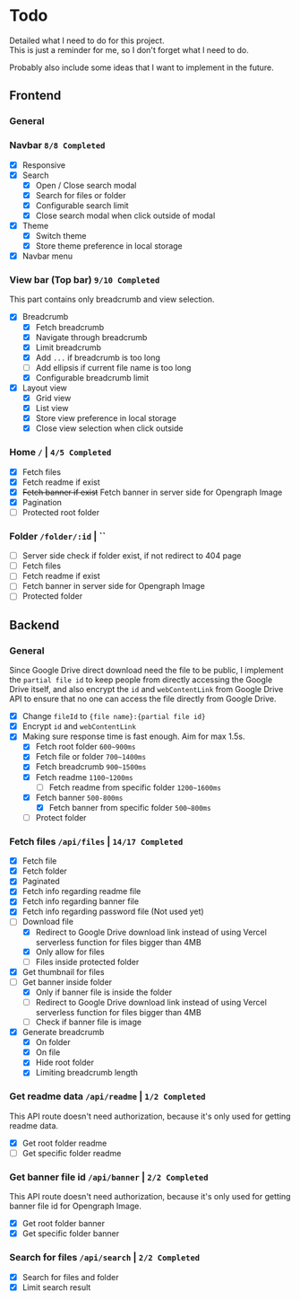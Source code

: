 # Todo
Detailed what I need to do for this project.  
This is just a reminder for me, so I don't forget what I need to do.

Probably also include some ideas that I want to implement in the future.

## Frontend
### General

### Navbar `8/8 Completed`
- [x] Responsive
- [x] Search
  - [x] Open / Close search modal
  - [x] Search for files or folder
  - [x] Configurable search limit
  - [x] Close search modal when click outside of modal
- [x] Theme
  - [x] Switch theme
  - [x] Store theme preference in local storage
- [x] Navbar menu

### View bar (Top bar) `9/10 Completed`
This part contains only breadcrumb and view selection.
- [x] Breadcrumb
  - [x] Fetch breadcrumb
  - [x] Navigate through breadcrumb
  - [x] Limit breadcrumb
  - [x] Add `...` if breadcrumb is too long
  - [ ] Add ellipsis if current file name is too long
  - [x] Configurable breadcrumb limit
- [x] Layout view
  - [x] Grid view
  - [x] List view
  - [x] Store view preference in local storage
  - [x] Close view selection when click outside

### Home `/` | `4/5 Completed`
- [x] Fetch files
- [x] Fetch readme if exist
- [x] ~~Fetch banner if exist~~ Fetch banner in server side for Opengraph Image
- [x] Pagination
- [ ] Protected root folder

### Folder `/folder/:id` | ``
- [ ] Server side check if folder exist, if not redirect to 404 page
- [ ] Fetch files
- [ ] Fetch readme if exist
- [ ] Fetch banner in server side for Opengraph Image
- [ ] Protected folder

## Backend
### General
Since Google Drive direct download need the file to be public, I implement the `partial file id` to keep people from directly accessing the Google Drive itself, and also encrypt the `id` and `webContentLink` from Google Drive API to ensure that no one can access the file directly from Google Drive.
- [x] Change `fileId` to `{file name}:{partial file id}`
- [x] Encrypt `id` and `webContentLink`
- [x] Making sure response time is fast enough. Aim for max 1.5s.
  - [x] Fetch root folder `600~900ms`
  - [x] Fetch file or folder `700~1400ms`
  - [x] Fetch breadcrumb `900~1500ms`
  - [x] Fetch readme `1100~1200ms`
    - [ ] Fetch readme from specific folder `1200~1600ms`
  - [x] Fetch banner `500-800ms`
    - [x] Fetch banner from specific folder `500~800ms`
  - [ ] Protect folder

### Fetch files `/api/files` | `14/17 Completed`
- [x] Fetch file
- [x] Fetch folder
- [x] Paginated
- [x] Fetch info regarding readme file
- [x] Fetch info regarding banner file
- [x] Fetch info regarding password file (Not used yet)
- [ ] Download file
  - [x] Redirect to Google Drive download link instead of using Vercel serverless function for files bigger than 4MB
  - [x] Only allow for files
  - [ ] Files inside protected folder
- [x] Get thumbnail for files
- [ ] Get banner inside folder
  - [x] Only if banner file is inside the folder
  - [ ] Redirect to Google Drive download link instead of using Vercel serverless function for files bigger than 4MB
  - [ ] Check if banner file is image
- [x] Generate breadcrumb
  - [x] On folder
  - [x] On file
  - [x] Hide root folder
  - [x] Limiting breadcrumb length

### Get readme data `/api/readme` | `1/2 Completed`
This API route doesn't need authorization, because it's only used for getting readme data.
- [x] Get root folder readme
- [ ] Get specific folder readme

### Get banner file id `/api/banner` | `2/2 Completed`
This API route doesn't need authorization, because it's only used for getting banner file id for Opengraph Image.
- [x] Get root folder banner
- [x] Get specific folder banner

### Search for files `/api/search` | `2/2 Completed`
- [x] Search for files and folder
- [x] Limit search result